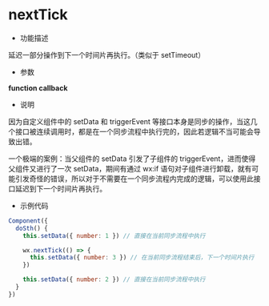 # nextTick

- 功能描述

延迟一部分操作到下一个时间片再执行。（类似于 setTimeout）

- 参数

**function callback**

- 说明

因为自定义组件中的 setData 和 triggerEvent 等接口本身是同步的操作，当这几个接口被连续调用时，都是在一个同步流程中执行完的，因此若逻辑不当可能会导致出错。

一个极端的案例：当父组件的 setData 引发了子组件的 triggerEvent，进而使得父组件又进行了一次 setData，期间有通过 wx:if 语句对子组件进行卸载，就有可能引发奇怪的错误，所以对于不需要在一个同步流程内完成的逻辑，可以使用此接口延迟到下一个时间片再执行。

- 示例代码

```js
Component({
  doSth() {
    this.setData({ number: 1 }) // 直接在当前同步流程中执行

    wx.nextTick(() => {
      this.setData({ number: 3 }) // 在当前同步流程结束后，下一个时间片执行
    })

    this.setData({ number: 2 }) // 直接在当前同步流程中执行
  }
})
```